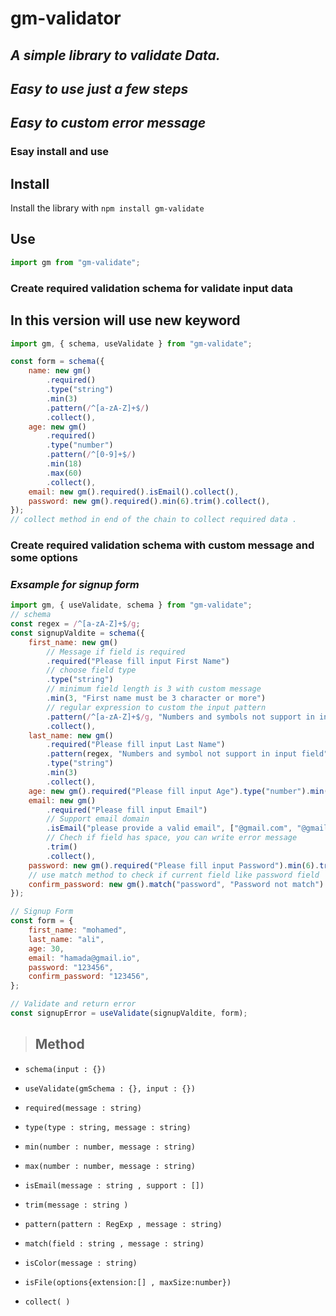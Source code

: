 # **gm-validator**

## _A simple library to validate Data._

## _Easy to use just a few steps_

## _Easy to custom error message_

### Esay install and use

## **Install**

Install the library with `npm install gm-validate`

## **Use**

```javascript
import gm from "gm-validate";
```

### Create required validation schema for validate input data

## In this version will use new keyword

```javascript
import gm, { schema, useValidate } from "gm-validate";

const form = schema({
    name: new gm()
        .required()
        .type("string")
        .min(3)
        .pattern(/^[a-zA-Z]+$/)
        .collect(),
    age: new gm()
        .required()
        .type("number")
        .pattern(/^[0-9]+$/)
        .min(18)
        .max(60)
        .collect(),
    email: new gm().required().isEmail().collect(),
    password: new gm().required().min(6).trim().collect(),
});
// collect method in end of the chain to collect required data .
```

### **Create required validation schema with custom message and some options**

### _*Exsample* for signup form_

```javascript
import gm, { useValidate, schema } from "gm-validate";
// schema
const regex = /^[a-zA-Z]+$/g;
const signupValdite = schema({
    first_name: new gm()
        // Message if field is required
        .required("Please fill input First Name")
        // choose field type
        .type("string")
        // minimum field length is 3 with custom message
        .min(3, "First name must be 3 character or more")
        // regular expression to custom the input pattern
        .pattern(/^[a-zA-Z]+$/g, "Numbers and symbols not support in input field")
        .collect(),
    last_name: new gm()
        .required("Please fill input Last Name")
        .pattern(regex, "Numbers and symbol not support in input field")
        .type("string")
        .min(3)
        .collect(),
    age: new gm().required("Please fill input Age").type("number").min(18, "Age must be +18").collect(),
    email: new gm()
        .required("Please fill input Email")
        // Support email domain
        .isEmail("please provide a valid email", ["@gmail.com", "@gmail.io", "@hotmail.com"])
        // Chech if field has space, you can write error message
        .trim()
        .collect(),
    password: new gm().required("Please fill input Password").min(6).trim().collect(),
    // use match method to check if current field like password field
    confirm_password: new gm().match("password", "Password not match").collect(),
});

// Signup Form
const form = {
    first_name: "mohamed",
    last_name: "ali",
    age: 30,
    email: "hamada@gmail.io",
    password: "123456",
    confirm_password: "123456",
};

// Validate and return error
const signupError = useValidate(signupValdite, form);
```

> ## **Method**

-   `schema(input : {})`

-   `useValidate(gmSchema : {}, input : {})`

-   `required(message : string)`

-   `type(type : string, message : string)`

-   `min(number : number, message : string)`

-   `max(number : number, message : string)`

-   `isEmail(message : string , support : [])`

-   `trim(message : string )`

-   `pattern(pattern : RegExp , message : string)`

-   `match(field : string , message : string)`

-   `isColor(message : string)`

-   `isFile(options{extension:[] , maxSize:number})`

-   `collect( )`
